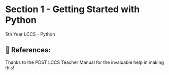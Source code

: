 # Section 1 - Getting Started with Python
5th Year LCCS - Python

## 📖 References: 
Thanks to the PDST LCCS Teacher Manual for the invaluable help in making this!
